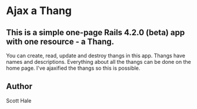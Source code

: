 # Ajax a Thang

## This is a simple one-page Rails 4.2.0 (beta) app with one resource - a Thang.

You can create, read, update and destroy thangs in this app. Thangs have names and descriptions. Everything about all the thangs can be done on the home page. I've ajaxified the thangs so this is possible.

## Author
Scott Hale
